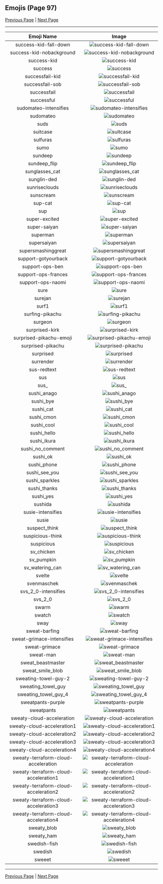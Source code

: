 
## Emojis (Page 97)

[Previous Page](/docs/hc/page-s-0096.md)
  | [Next Page](/docs/hc/page-s-0098.md)

<hr />

|Emoji Name|Image|
| :-: | :-: |
|success-kid-fall-down| ![success-kid-fall-down](/emojis/hc/success-kid-fall-down.gif)|
|success-kid-nobackground| ![success-kid-nobackground](/emojis/hc/success-kid-nobackground.png)|
|success-kid| ![success-kid](/emojis/hc/success-kid.png)|
|success| ![success](/emojis/hc/success.png)|
|successfail-kid| ![successfail-kid](/emojis/hc/successfail-kid.gif)|
|successfail-sob| ![successfail-sob](/emojis/hc/successfail-sob.png)|
|successfail| ![successfail](/emojis/hc/successfail.png)|
|successful| ![successful](/emojis/hc/successful.png)|
|sudomateo-intensifies| ![sudomateo-intensifies](/emojis/hc/sudomateo-intensifies.gif)|
|sudomateo| ![sudomateo](/emojis/hc/sudomateo.png)|
|suds| ![suds](/emojis/hc/suds.jpg)|
|suitcase| ![suitcase](/emojis/hc/suitcase.png)|
|sulfuras| ![sulfuras](/emojis/hc/sulfuras.png)|
|sumo| ![sumo](/emojis/hc/sumo.png)|
|sundeep| ![sundeep](/emojis/hc/sundeep.png)|
|sundeep_flip| ![sundeep_flip](/emojis/hc/sundeep_flip.gif)|
|sunglasses_cat| ![sunglasses_cat](/emojis/hc/sunglasses_cat.png)|
|sunglin-ded| ![sunglin-ded](/emojis/hc/sunglin-ded.gif)|
|sunriseclouds| ![sunriseclouds](/emojis/hc/sunriseclouds.png)|
|sunscream| ![sunscream](/emojis/hc/sunscream.png)|
|sup-cat| ![sup-cat](/emojis/hc/sup-cat.jpg)|
|sup| ![sup](/emojis/hc/sup.png)|
|super-excited| ![super-excited](/emojis/hc/super-excited.png)|
|super-saiyan| ![super-saiyan](/emojis/hc/super-saiyan.gif)|
|superman| ![superman](/emojis/hc/superman.jpg)|
|supersaiyan| ![supersaiyan](/emojis/hc/supersaiyan.gif)|
|supersmashinggreat| ![supersmashinggreat](/emojis/hc/supersmashinggreat.gif)|
|support-gotyourback| ![support-gotyourback](/emojis/hc/support-gotyourback.png)|
|support-ops-ben| ![support-ops-ben](/emojis/hc/support-ops-ben.jpg)|
|support-ops-frances| ![support-ops-frances](/emojis/hc/support-ops-frances.jpg)|
|support-ops-naomi| ![support-ops-naomi](/emojis/hc/support-ops-naomi.jpg)|
|sure| ![sure](/emojis/hc/sure.png)|
|surejan| ![surejan](/emojis/hc/surejan.jpg)|
|surf1| ![surf1](/emojis/hc/surf1.png)|
|surfing-pikachu| ![surfing-pikachu](/emojis/hc/surfing-pikachu.gif)|
|surgeon| ![surgeon](/emojis/hc/surgeon.png)|
|surprised-kirk| ![surprised-kirk](/emojis/hc/surprised-kirk.gif)|
|surprised-pikachu-emoji| ![surprised-pikachu-emoji](/emojis/hc/surprised-pikachu-emoji.png)|
|surprised-pikachu| ![surprised-pikachu](/emojis/hc/surprised-pikachu.png)|
|surprised| ![surprised](/emojis/hc/surprised.gif)|
|surrender| ![surrender](/emojis/hc/surrender.gif)|
|sus-redtext| ![sus-redtext](/emojis/hc/sus-redtext.png)|
|sus| ![sus](/emojis/hc/sus.jpg)|
|sus_| ![sus_](/emojis/hc/sus_.png)|
|sushi_anago| ![sushi_anago](/emojis/hc/sushi_anago.png)|
|sushi_bye| ![sushi_bye](/emojis/hc/sushi_bye.png)|
|sushi_cat| ![sushi_cat](/emojis/hc/sushi_cat.png)|
|sushi_cmon| ![sushi_cmon](/emojis/hc/sushi_cmon.png)|
|sushi_cool| ![sushi_cool](/emojis/hc/sushi_cool.png)|
|sushi_hello| ![sushi_hello](/emojis/hc/sushi_hello.png)|
|sushi_ikura| ![sushi_ikura](/emojis/hc/sushi_ikura.png)|
|sushi_no_comment| ![sushi_no_comment](/emojis/hc/sushi_no_comment.png)|
|sushi_ok| ![sushi_ok](/emojis/hc/sushi_ok.png)|
|sushi_phone| ![sushi_phone](/emojis/hc/sushi_phone.png)|
|sushi_see_you| ![sushi_see_you](/emojis/hc/sushi_see_you.png)|
|sushi_sparkles| ![sushi_sparkles](/emojis/hc/sushi_sparkles.png)|
|sushi_thanks| ![sushi_thanks](/emojis/hc/sushi_thanks.png)|
|sushi_yes| ![sushi_yes](/emojis/hc/sushi_yes.png)|
|sushida| ![sushida](/emojis/hc/sushida.png)|
|susie-intensifies| ![susie-intensifies](/emojis/hc/susie-intensifies.gif)|
|susie| ![susie](/emojis/hc/susie.png)|
|suspect_think| ![suspect_think](/emojis/hc/suspect_think.png)|
|suspicious-think| ![suspicious-think](/emojis/hc/suspicious-think.png)|
|suspicious| ![suspicious](/emojis/hc/suspicious.png)|
|sv_chicken| ![sv_chicken](/emojis/hc/sv_chicken.png)|
|sv_pumpkin| ![sv_pumpkin](/emojis/hc/sv_pumpkin.png)|
|sv_watering_can| ![sv_watering_can](/emojis/hc/sv_watering_can.png)|
|svelte| ![svelte](/emojis/hc/svelte.png)|
|svenmaschek| ![svenmaschek](/emojis/hc/svenmaschek.png)|
|svs_2_0-intensifies| ![svs_2_0-intensifies](/emojis/hc/svs_2_0-intensifies.gif)|
|svs_2_0| ![svs_2_0](/emojis/hc/svs_2_0.png)|
|swarm| ![swarm](/emojis/hc/swarm.png)|
|swatch| ![swatch](/emojis/hc/swatch.png)|
|sway| ![sway](/emojis/hc/sway.gif)|
|sweat-barfing| ![sweat-barfing](/emojis/hc/sweat-barfing.png)|
|sweat-grimace-intensifies| ![sweat-grimace-intensifies](/emojis/hc/sweat-grimace-intensifies.gif)|
|sweat-grimace| ![sweat-grimace](/emojis/hc/sweat-grimace.png)|
|sweat-man| ![sweat-man](/emojis/hc/sweat-man.png)|
|sweat_beastmaster| ![sweat_beastmaster](/emojis/hc/sweat_beastmaster.gif)|
|sweat_smile_blob| ![sweat_smile_blob](/emojis/hc/sweat_smile_blob.png)|
|sweating-towel-guy-2| ![sweating-towel-guy-2](/emojis/hc/sweating-towel-guy-2.png)|
|sweating_towel_guy| ![sweating_towel_guy](/emojis/hc/sweating_towel_guy.png)|
|sweating_towel_guy_4| ![sweating_towel_guy_4](/emojis/hc/sweating_towel_guy_4.gif)|
|sweatpants-purple| ![sweatpants-purple](/emojis/hc/sweatpants-purple.png)|
|sweatpants| ![sweatpants](/emojis/hc/sweatpants.png)|
|sweaty-cloud-acceleration| ![sweaty-cloud-acceleration](/emojis/hc/sweaty-cloud-acceleration.png)|
|sweaty-cloud-acceleration1| ![sweaty-cloud-acceleration1](/emojis/hc/sweaty-cloud-acceleration1.png)|
|sweaty-cloud-acceleration2| ![sweaty-cloud-acceleration2](/emojis/hc/sweaty-cloud-acceleration2.png)|
|sweaty-cloud-acceleration3| ![sweaty-cloud-acceleration3](/emojis/hc/sweaty-cloud-acceleration3.png)|
|sweaty-cloud-acceleration4| ![sweaty-cloud-acceleration4](/emojis/hc/sweaty-cloud-acceleration4.png)|
|sweaty-terraform-cloud-acceleration| ![sweaty-terraform-cloud-acceleration](/emojis/hc/sweaty-terraform-cloud-acceleration.png)|
|sweaty-terraform-cloud-acceleration1| ![sweaty-terraform-cloud-acceleration1](/emojis/hc/sweaty-terraform-cloud-acceleration1.png)|
|sweaty-terraform-cloud-acceleration2| ![sweaty-terraform-cloud-acceleration2](/emojis/hc/sweaty-terraform-cloud-acceleration2.png)|
|sweaty-terraform-cloud-acceleration3| ![sweaty-terraform-cloud-acceleration3](/emojis/hc/sweaty-terraform-cloud-acceleration3.png)|
|sweaty-terraform-cloud-acceleration4| ![sweaty-terraform-cloud-acceleration4](/emojis/hc/sweaty-terraform-cloud-acceleration4.png)|
|sweaty_blob| ![sweaty_blob](/emojis/hc/sweaty_blob.png)|
|sweaty_ham| ![sweaty_ham](/emojis/hc/sweaty_ham.gif)|
|swedish-fish| ![swedish-fish](/emojis/hc/swedish-fish.png)|
|swedish| ![swedish](/emojis/hc/swedish.gif)|
|sweeet| ![sweeet](/emojis/hc/sweeet.png)|

<hr/>

[Previous Page](/docs/hc/page-s-0096.md)
  | [Next Page](/docs/hc/page-s-0098.md)